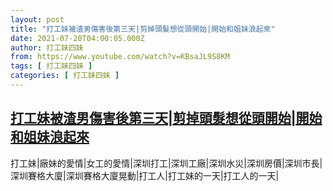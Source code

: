 ```yaml
---
layout: post
title: "打工妹被渣男傷害後第三天|剪掉頭髮想從頭開始|開始和姐妹浪起來"
date: 2021-07-20T04:00:05.000Z
author: 打工妹四妹
from: https://www.youtube.com/watch?v=KBsaJL9S8KM
tags: [ 打工妹四妹 ]
categories: [ 打工妹四妹 ]
---
```

<!--1626753605000-->
[打工妹被渣男傷害後第三天|剪掉頭髮想從頭開始|開始和姐妹浪起來](https://www.youtube.com/watch?v=KBsaJL9S8KM)
------

<div>
打工妹|廠妹的愛情|女工的愛情|深圳打工|深圳工廠|深圳水災|深圳房價|深圳市長|深圳賽格大廈|深圳賽格大廈晃動|打工人|打工妹的一天|打工人的一天|
</div>

